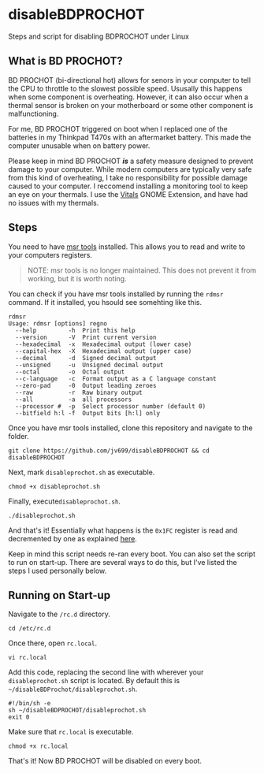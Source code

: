 # disableBDPROCHOT
Steps and script for disabling BDPROCHOT under Linux

## What is BD PROCHOT?
BD PROCHOT (bi-directional hot) allows for senors in your computer to tell the CPU to throttle to the slowest possible speed. Ususally this happens when some component is overheating. However, it can also occur when a thermal sensor is broken on your motherboard or some other component is malfunctioning.

For me, BD PROCHOT triggered on boot when I replaced one of the batteries in my Thinkpad T470s with an aftermarket battery. This made the computer unusable when on battery power. 

Please keep in mind BD PROCHOT <b><i>is</i></b> a safety measure designed to prevent damage to your computer. While modern computers are typically very safe from this kind of overheating, I take no responsibility for possible damage caused to your computer. I reccomend installing a monitoring tool to keep an eye on your thermals. I use the [Vitals](https://extensions.gnome.org/extension/1460/vitals/) GNOME Extension, and have had no issues with my thermals.

## Steps
You need to have [msr tools](https://github.com/intel/msr-tools) installed. This allows you to read and write to your computers registers.

> NOTE: msr tools is no longer maintained. This does not prevent it from working, but it is worth noting.

You can check if you have msr tools installed by running the `rdmsr` command. If it installed, you hsould see somehting like this.

```shell
rdmsr
Usage: rdmsr [options] regno
  --help         -h  Print this help
  --version      -V  Print current version
  --hexadecimal  -x  Hexadecimal output (lower case)
  --capital-hex  -X  Hexadecimal output (upper case)
  --decimal      -d  Signed decimal output
  --unsigned     -u  Unsigned decimal output
  --octal        -o  Octal output
  --c-language   -c  Format output as a C language constant
  --zero-pad     -0  Output leading zeroes
  --raw          -r  Raw binary output
  --all          -a  all processors
  --processor #  -p  Select processor number (default 0)
  --bitfield h:l -f  Output bits [h:l] only
```

Once you have msr tools installed, clone this repository and navigate to the folder.
```shell
git clone https://github.com/jv699/disableBDPROCHOT && cd disableBDPROCHOT
```

Next, mark `disableprochot.sh` as executable.
```shell
chmod +x disableprochot.sh
```

Finally, execute`disableprochot.sh`.
```shell
./disableprochot.sh
```

And that's it! Essentially what happens is the `0x1FC` register is read and decremented by one as explained [here](https://github.com/yyearth/turnoff-BD-PROCHOT/blob/master/readme.md).

Keep in mind this script needs re-ran every boot. You can also set the script to run on start-up. There are several ways to do this, but I've listed the steps I used personally below.

## Running on Start-up

Navigate to the `/rc.d` directory.
```shell
cd /etc/rc.d
```

Once there, open `rc.local`.
```shell
vi rc.local
```

Add this code, replacing the second line with wherever your `disableprochot.sh` script is located. By default this is `~/disableBDProchot/disableprochot.sh`.
```shell
#!/bin/sh -e
sh ~/disableBDPROCHOT/disableprochot.sh
exit 0
```

Make sure that `rc.local` is executable.
```shell
chmod +x rc.local
```

That's it! Now BD PROCHOT will be disabled on every boot.

